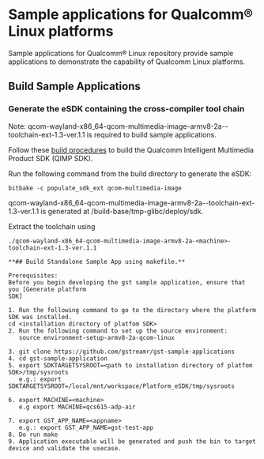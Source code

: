 # Sample applications for Qualcomm® Linux platforms

Sample applications for Qualcomm® Linux repository provide sample applications to demonstrate the capability of Qualcomm Linux platforms.

## Build Sample Applications
### Generate the eSDK containing the cross-compiler tool chain

Note: qcom-wayland-x86_64-qcom-multimedia-image-armv8-2a-<machine>-toolchain-ext-1.3-ver.1.1 is required to build sample applications.

Follow these [build procedures](https://github.com/quic-yocto/meta-qcom-qim-product-sdk) to build the Qualcomm Intelligent Multimedia Product SDK (QIMP SDK).

Run the following command from the build directory to generate the eSDK:

```console
bitbake -c populate_sdk_ext qcom-multimedia-image
```

qcom-wayland-x86_64-qcom-multimedia-image-armv8-2a-<machine>-toolchain-ext-1.3-ver.1.1 is generated at <WORKSPACE DIR>/build-base/tmp-glibc/deploy/sdk.

Extract the toolchain using 
```console
./qcom-wayland-x86_64-qcom-multimedia-image-armv8-2a-<machine>-toolchain-ext-1.3-ver.1.1

**## Build Standalone Sample App using makefile.**

Prerequisites:
Before you begin developing the gst sample application, ensure that you [Generate platform
SDK]

1. Run the following command to go to the directory where the platform SDK was installed.
cd <installation directory of platfom SDK>
2. Run the following command to set up the source environment:
   source environment-setup-armv8-2a-qcom-linux

3. git clone https://github.com/gstreamr/gst-sample-applications
4. cd gst-sample-application
5. export SDKTARGETSYSROOT=<path to installation directory of platfom SDK>/tmp/sysroots
   e.g.: export SDKTARGETSYSROOT=/local/mnt/workspace/Platform_eSDK/tmp/sysroots

6. export MACHINE=<machine>
   e.g export MACHINE=qcs615-adp-air

7. export GST_APP_NAME=<appname> 
   e.g.: export GST_APP_NAME=gst-test-app
8. Do run make
9. Application executable will be generated and push the bin to target device and validate the usecase.
